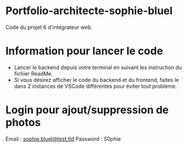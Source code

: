 # Portfolio-architecte-sophie-bluel

Code du projet 6 d'intégrateur web.

# Information pour lancer le code

 - Lancer le backend depuis votre terminal en suivant les instruction du fichier ReadMe.
 - Si vous désirez afficher le code du backend et du frontend, faites le dans 2 instances de VSCode différentes pour éviter tout problème.

# Login pour ajout/suppression de photos

Email : sophie.bluel@test.tld
Password : S0phie
